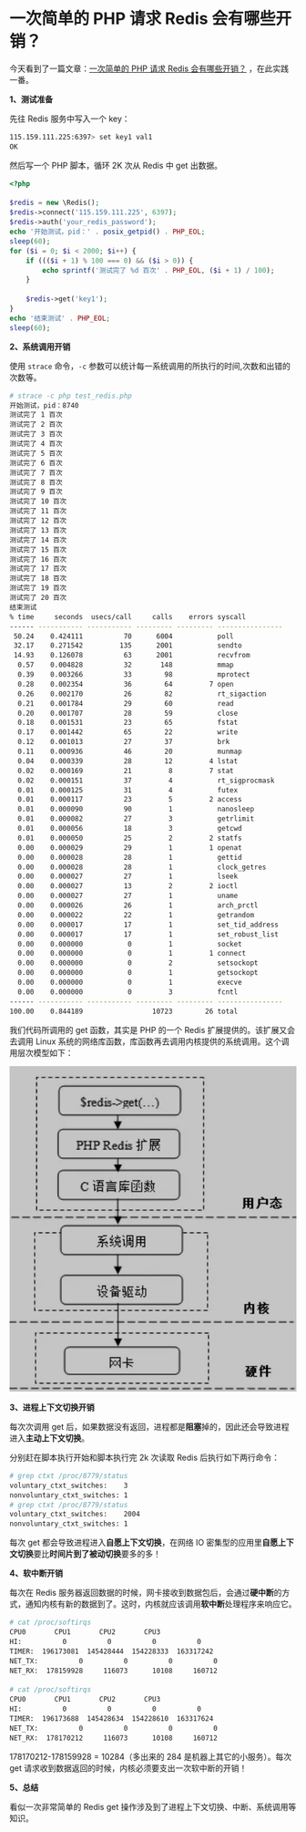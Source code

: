 # 一次简单的 PHP 请求 Redis 会有哪些开销？

今天看到了一篇文章：[一次简单的 PHP 请求 Redis 会有哪些开销？](https://mp.weixin.qq.com/s/yl5EuQ1wEXDuIg4E98QfZA) ，在此实践一番。  

**1、测试准备**  

先往 Redis 服务中写入一个 key：  

```sh
115.159.111.225:6397> set key1 val1
OK
```

然后写一个 PHP 脚本，循环 2K 次从 Redis 中 get 出数据。  

```php
<?php

$redis = new \Redis();
$redis->connect('115.159.111.225', 6397);
$redis->auth('your_redis_password');
echo '开始测试，pid：' . posix_getpid() . PHP_EOL;
sleep(60);
for ($i = 0; $i < 2000; $i++) {
    if ((($i + 1) % 100 === 0) && ($i > 0)) {
        echo sprintf('测试完了 %d 百次' . PHP_EOL, ($i + 1) / 100);
    }

    $redis->get('key1');
}
echo '结束测试' . PHP_EOL;
sleep(60);
```

**2、系统调用开销**  

使用 `strace` 命令，`-c` 参数可以统计每一系统调用的所执行的时间,次数和出错的次数等。  

```sh
# strace -c php test_redis.php
开始测试，pid：8740
测试完了 1 百次
测试完了 2 百次
测试完了 3 百次
测试完了 4 百次
测试完了 5 百次
测试完了 6 百次
测试完了 7 百次
测试完了 8 百次
测试完了 9 百次
测试完了 10 百次
测试完了 11 百次
测试完了 12 百次
测试完了 13 百次
测试完了 14 百次
测试完了 15 百次
测试完了 16 百次
测试完了 17 百次
测试完了 18 百次
测试完了 19 百次
测试完了 20 百次
结束测试
% time     seconds  usecs/call     calls    errors syscall
------ ----------- ----------- --------- --------- ----------------
 50.24    0.424111          70      6004           poll
 32.17    0.271542         135      2001           sendto
 14.93    0.126078          63      2001           recvfrom
  0.57    0.004828          32       148           mmap
  0.39    0.003266          33        98           mprotect
  0.28    0.002354          36        64         7 open
  0.26    0.002170          26        82           rt_sigaction
  0.21    0.001784          29        60           read
  0.20    0.001707          28        59           close
  0.18    0.001531          23        65           fstat
  0.17    0.001442          65        22           write
  0.12    0.001013          27        37           brk
  0.11    0.000936          46        20           munmap
  0.04    0.000339          28        12         4 lstat
  0.02    0.000169          21         8         7 stat
  0.02    0.000151          37         4           rt_sigprocmask
  0.01    0.000125          31         4           futex
  0.01    0.000117          23         5         2 access
  0.01    0.000090          90         1           nanosleep
  0.01    0.000082          27         3           getrlimit
  0.01    0.000056          18         3           getcwd
  0.01    0.000050          25         2         2 statfs
  0.00    0.000029          29         1         1 openat
  0.00    0.000028          28         1           gettid
  0.00    0.000028          28         1           clock_getres
  0.00    0.000027          27         1           lseek
  0.00    0.000027          13         2         2 ioctl
  0.00    0.000027          27         1           uname
  0.00    0.000026          26         1           arch_prctl
  0.00    0.000022          22         1           getrandom
  0.00    0.000017          17         1           set_tid_address
  0.00    0.000017          17         1           set_robust_list
  0.00    0.000000           0         1           socket
  0.00    0.000000           0         1         1 connect
  0.00    0.000000           0         2           setsockopt
  0.00    0.000000           0         1           getsockopt
  0.00    0.000000           0         1           execve
  0.00    0.000000           0         3           fcntl
------ ----------- ----------- --------- --------- ----------------
100.00    0.844189                 10723        26 total
```

我们代码所调用的 get 函数，其实是 PHP 的一个 Redis 扩展提供的。该扩展又会去调用 Linux 系统的网络库函数，库函数再去调用内核提供的系统调用。这个调用层次模型如下：  

<div align=center><img src="https://raw.githubusercontent.com/duiying/img/master/redis系统调用.png" width="600"></div>  

**3、进程上下文切换开销**  

每次次调用 get 后，如果数据没有返回，进程都是**阻塞**掉的，因此还会导致进程进入**主动上下文切换**。  

分别赶在脚本执行开始和脚本执行完 2k 次读取 Redis 后执行如下两行命令：  

```sh
# grep ctxt /proc/8779/status
voluntary_ctxt_switches:	3
nonvoluntary_ctxt_switches:	1
# grep ctxt /proc/8779/status
voluntary_ctxt_switches:	2004
nonvoluntary_ctxt_switches:	1
```

每次 get 都会导致进程进入**自愿上下文切换**，在网络 IO 密集型的应用里**自愿上下文切换**要比**时间片到了被动切换**要多的多！  

**4、软中断开销**  

每次在 Redis 服务器返回数据的时候，网卡接收到数据包后，会通过**硬中断**的方式，通知内核有新的数据到了。这时，内核就应该调用**软中断**处理程序来响应它。  

```sh
# cat /proc/softirqs
CPU0       CPU1       CPU2       CPU3
HI:          0          0          0          0
TIMER:  196173081  145428444  154228333  163317242
NET_TX:          0          0          0          0
NET_RX:  178159928     116073      10108     160712

# cat /proc/softirqs
CPU0       CPU1       CPU2       CPU3
HI:          0          0          0          0
TIMER:  196173688  145428634  154228610  163317624
NET_TX:          0          0          0          0
NET_RX:  178170212     116073      10108     160712
```

178170212-178159928 = 10284（多出来的 284 是机器上其它的小服务）。每次 get 请求收到数据返回的时候，内核必须要支出一次软中断的开销！  

**5、总结**  

看似一次非常简单的 Redis get 操作涉及到了进程上下文切换、中断、系统调用等知识。  









